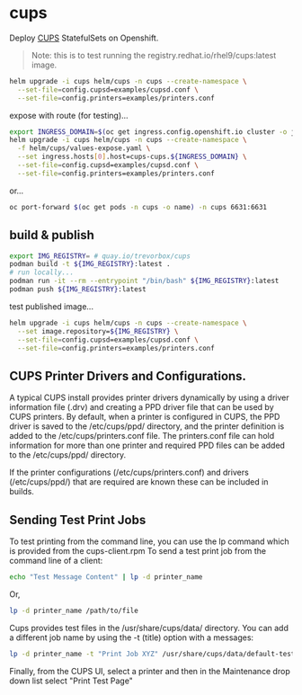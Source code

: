 # cups

Deploy [CUPS](https://en.wikipedia.org/wiki/CUPS) StatefulSets on Openshift.

> Note: this is to test running the registry.redhat.io/rhel9/cups:latest image.

```sh
helm upgrade -i cups helm/cups -n cups --create-namespace \
  --set-file=config.cupsd=examples/cupsd.conf \
  --set-file=config.printers=examples/printers.conf
```

expose with route (for testing)...

```sh
export INGRESS_DOMAIN=$(oc get ingress.config.openshift.io cluster -o jsonpath={.spec.domain})
helm upgrade -i cups helm/cups -n cups --create-namespace \
  -f helm/cups/values-expose.yaml \
  --set ingress.hosts[0].host=cups-cups.${INGRESS_DOMAIN} \
  --set-file=config.cupsd=examples/cupsd.conf \
  --set-file=config.printers=examples/printers.conf
```

or...

```sh
oc port-forward $(oc get pods -n cups -o name) -n cups 6631:6631
```

## build & publish

```sh
export IMG_REGISTRY= # quay.io/trevorbox/cups
podman build -t ${IMG_REGISTRY}:latest .
# run locally...
podman run -it --rm --entrypoint "/bin/bash" ${IMG_REGISTRY}:latest
podman push ${IMG_REGISTRY}:latest
```

test published image...

```sh
helm upgrade -i cups helm/cups -n cups --create-namespace \
  --set image.repository=${IMG_REGISTRY} \
  --set-file=config.cupsd=examples/cupsd.conf \
  --set-file=config.printers=examples/printers.conf
```

## CUPS Printer Drivers and Configurations.

A typical CUPS install provides printer drivers dynamically by using a driver information file (.drv) and creating a PPD driver file that can be used by CUPS printers. By default, when a printer is configured in CUPS, the PPD driver is saved to the /etc/cups/ppd/ directory, and the printer definition is added to the /etc/cups/printers.conf file. The printers.conf file can hold information for more than one printer and required PPD files can be added to the /etc/cups/ppd/ directory.

If the printer configurations (/etc/cups/printers.conf) and drivers (/etc/cups/ppd/) that are required are known these can be included in builds.

## Sending Test Print Jobs

To test printing from the command line, you can use the lp command which is provided from the cups-client.rpm
To send a test print job from the command line of a client:
```sh
echo "Test Message Content" | lp -d printer_name
```
Or,
```sh
lp -d printer_name /path/to/file
```

Cups provides test files in the /usr/share/cups/data/ directory.
You can add a different job name by using the -t (title) option with a messages:
```sh
lp -d printer_name -t "Print Job XYZ" /usr/share/cups/data/default-testpage.pdf
```

Finally, from the CUPS UI, select a printer and then in the Maintenance drop down list select "Print Test Page"